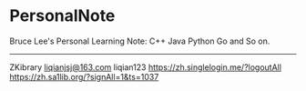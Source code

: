 # PersonalNote
Bruce Lee's Personal Learning Note: C++ Java Python Go  and So on.


----
ZKibrary
liqianjsj@163.com
liqian123
https://zh.singlelogin.me/?logoutAll
https://zh.sa1lib.org/?signAll=1&ts=1037
